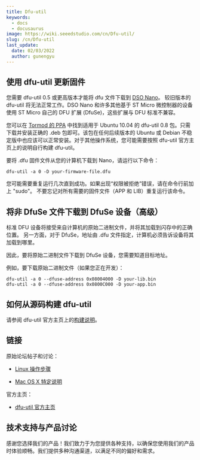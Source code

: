 ```yaml
---
title: Dfu-util
keywords:
  - docs
  - docusaurus
image: https://wiki.seeedstudio.com/cn/Dfu-util/
slug: /cn/Dfu-util
last_update:
  date: 02/03/2022
  author: gunengyu
---
```


## 使用 dfu-util 更新固件

您需要 dfu-util 0.5 或更高版本才能将 dfu 文件下载到 [DSO Nano](/DSO_Nano "DSO Nano")。
较旧版本的 dfu-util 将无法正常工作。DSO Nano 和许多其他基于 ST Micro 微控制器的设备使用 ST Micro 自己的 DFU 扩展 (DfuSe)，这些扩展与 DFU 标准不兼容。

您可以在 [Tormod 的 PPA](https://launchpad.net/~tormodvolden/+archive/ppa/+packages?field.series_filter=lucid) 中找到适用于 Ubuntu 10.04 的 dfu-util 0.8 包。只需下载并安装正确的 .deb 包即可。该包在任何后续版本的 Ubuntu 或 Debian 不稳定版中也应该可以正常安装。对于其他操作系统，您可能需要按照 dfu-util 官方主页上的说明自行构建 dfu-util。

要将 .dfu 固件文件从您的计算机下载到 Nano，请运行以下命令：

```
dfu-util -a 0 -D your-firmware-file.dfu
```

您可能需要重复运行几次直到成功。如果出现“权限被拒绝”错误，请在命令行前加上 "sudo"。
不要忘记对所有需要的固件文件（APP 和 LIB）重复运行该命令。

## 将非 DfuSe 文件下载到 DfuSe 设备（高级）

标准 DFU 设备将接受来自计算机的原始二进制文件，并将其加载到闪存中的正确位置。
另一方面，对于 DfuSe，地址由 .dfu 文件指定，计算机必须告诉设备将其加载到哪里。

因此，要将原始二进制文件下载到 DfuSe 设备，您需要知道目标地址。

例如，要下载原始二进制文件（如果您正在开发）：

```
dfu-util -a 0 --dfuse-address 0x08004000 -D your-lib.bin
dfu-util -a 0 --dfuse-address 0x0800C000 -D your-app.bin
```

## 如何从源码构建 dfu-util

请参阅 dfu-util 官方主页上的[构建说明](http://dfu-util.sourceforge.net/build.html)。

## 链接

原始论坛帖子和讨论：

* [Linux 操作步骤](https://forum.seeedstudio.com/viewtopic.php?f=12&amp;t=1353&amp;start=10)

* [Mac OS X 特定说明](https://forum.seeedstudio.com/viewtopic.php?f=12&amp;t=1364)

官方主页：

* [dfu-util 官方主页](http://dfu-util.sourceforge.net/)

## 技术支持与产品讨论

感谢您选择我们的产品！我们致力于为您提供各种支持，以确保您使用我们的产品时体验顺畅。我们提供多种沟通渠道，以满足不同的偏好和需求。

<div class="button_tech_support_container">
<a href="https://forum.seeedstudio.com/" class="button_forum"></a> 
<a href="https://www.seeedstudio.com/contacts" class="button_email"></a>
</div>

<div class="button_tech_support_container">
<a href="https://discord.gg/eWkprNDMU7" class="button_discord"></a> 
<a href="https://github.com/Seeed-Studio/wiki-documents/discussions/69" class="button_discussion"></a>
</div>